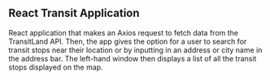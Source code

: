 ## React Transit Application

React application that makes an Axios request to fetch data from the TransitLand API. Then, the app gives the option for a user to search for transit stops near their location or by inputting in an address or city name in the address bar. The left-hand window then displays a list of all the transit stops displayed on the map.

